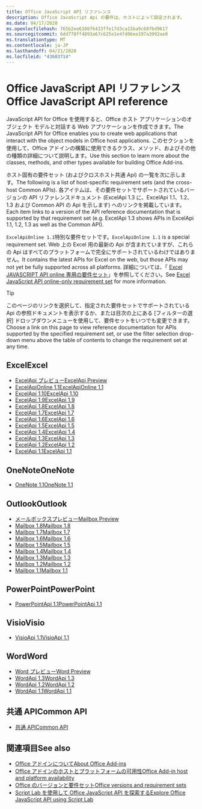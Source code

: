 ```yaml
---
title: Office JavaScript API リファレンス
description: Office JavaScript Api の要件は、ホストによって設定されます。
ms.date: 04/17/2020
ms.openlocfilehash: 765b2ee6108f6433ffe17d3ca15ba9c68fbd9617
ms.sourcegitcommit: 6dd770ff4893a67c625e1e4fd06ee197a3992ae0
ms.translationtype: MT
ms.contentlocale: ja-JP
ms.lasthandoff: 04/21/2020
ms.locfileid: "43603714"
---
```

# <a name="office-javascript-api-reference"></a><span data-ttu-id="cc77f-103">Office JavaScript API リファレンス</span><span class="sxs-lookup"><span data-stu-id="cc77f-103">Office JavaScript API reference</span></span>

<span data-ttu-id="cc77f-104">JavaScript API for Office を使用すると、Office ホスト アプリケーションのオブジェクト モデルと対話する Web アプリケーションを作成できます。</span><span class="sxs-lookup"><span data-stu-id="cc77f-104">The JavaScript API for Office enables you to create web applications that interact with the object models in Office host applications.</span></span> <span data-ttu-id="cc77f-105">このセクションを使用して、Office アドインの構築に使用できるクラス、メソッド、およびその他の種類の詳細について説明します。</span><span class="sxs-lookup"><span data-stu-id="cc77f-105">Use this section to learn more about the classes, methods, and other types available for building Office Add-ins.</span></span>

<span data-ttu-id="cc77f-106">ホスト固有の要件セット (およびクロスホスト共通 Api) の一覧を次に示します。</span><span class="sxs-lookup"><span data-stu-id="cc77f-106">The following is a list of host-specific requirement sets (and the cross-host Common APIs).</span></span> <span data-ttu-id="cc77f-107">各アイテムは、その要件セットでサポートされているバージョンの API リファレンスドキュメント (ExcelApi 1.3 に、ExcelApi 1.1、1.2、1.3 および Common API の Api を示します) へのリンクを掲載しています。</span><span class="sxs-lookup"><span data-stu-id="cc77f-107">Each item links to a version of the API reference documentation that is supported by that requirement set (e.g. ExcelApi 1.3 shows APIs in ExcelApi 1.1, 1.2, 1.3 as well as the Common API).</span></span>

<span data-ttu-id="cc77f-108">`ExcelApiOnline 1.1`特別な要件セットです。</span><span class="sxs-lookup"><span data-stu-id="cc77f-108">`ExcelApiOnline 1.1` is a special requirement set.</span></span> <span data-ttu-id="cc77f-109">Web 上の Excel 用の最新の Api が含まれていますが、これらの Api はすべてのプラットフォームで完全にサポートされているわけではありません。</span><span class="sxs-lookup"><span data-stu-id="cc77f-109">It contains the latest APIs for Excel on the web, but those APIs may not yet be fully supported across all platforms.</span></span> <span data-ttu-id="cc77f-110">詳細については、「 [Excel JAVASCRIPT API online 専用の要件セット](/office/dev/add-ins/reference/requirement-sets/excel-api-online-requirement-set)」を参照してください。</span><span class="sxs-lookup"><span data-stu-id="cc77f-110">See [Excel JavaScript API online-only requirement set](/office/dev/add-ins/reference/requirement-sets/excel-api-online-requirement-set) for more information.</span></span>

> [!TIP]
> <span data-ttu-id="cc77f-111">このページのリンクを選択して、指定された要件セットでサポートされている Api の参照ドキュメントを表示するか、または目次の上にある [フィルターの選択] ドロップダウンメニューを使用して、要件セットをいつでも変更できます。</span><span class="sxs-lookup"><span data-stu-id="cc77f-111">Choose a link on this page to view reference documentation for APIs supported by the specified requirement set, or use the filter selection drop-down menu above the table of contents to change the requirement set at any time.</span></span>

## <a name="excel"></a><span data-ttu-id="cc77f-112">Excel</span><span class="sxs-lookup"><span data-stu-id="cc77f-112">Excel</span></span>

- [<span data-ttu-id="cc77f-113">ExcelApi プレビュー</span><span class="sxs-lookup"><span data-stu-id="cc77f-113">ExcelApi Preview</span></span>](/javascript/api/excel?view=excel-js-preview)
- [<span data-ttu-id="cc77f-114">ExcelApiOnline 1.1</span><span class="sxs-lookup"><span data-stu-id="cc77f-114">ExcelApiOnline 1.1</span></span>](/javascript/api/excel?view=excel-js-online)
- [<span data-ttu-id="cc77f-115">ExcelApi 1.10</span><span class="sxs-lookup"><span data-stu-id="cc77f-115">ExcelApi 1.10</span></span>](/javascript/api/excel?view=excel-js-1.10)
- [<span data-ttu-id="cc77f-116">ExcelApi 1.9</span><span class="sxs-lookup"><span data-stu-id="cc77f-116">ExcelApi 1.9</span></span>](/javascript/api/excel?view=excel-js-1.9)
- [<span data-ttu-id="cc77f-117">ExcelApi 1.8</span><span class="sxs-lookup"><span data-stu-id="cc77f-117">ExcelApi 1.8</span></span>](/javascript/api/excel?view=excel-js-1.8)
- [<span data-ttu-id="cc77f-118">ExcelApi 1.7</span><span class="sxs-lookup"><span data-stu-id="cc77f-118">ExcelApi 1.7</span></span>](/javascript/api/excel?view=excel-js-1.7)
- [<span data-ttu-id="cc77f-119">ExcelApi 1.6</span><span class="sxs-lookup"><span data-stu-id="cc77f-119">ExcelApi 1.6</span></span>](/javascript/api/excel?view=excel-js-1.6)
- [<span data-ttu-id="cc77f-120">ExcelApi 1.5</span><span class="sxs-lookup"><span data-stu-id="cc77f-120">ExcelApi 1.5</span></span>](/javascript/api/excel?view=excel-js-1.5)
- [<span data-ttu-id="cc77f-121">ExcelApi 1.4</span><span class="sxs-lookup"><span data-stu-id="cc77f-121">ExcelApi 1.4</span></span>](/javascript/api/excel?view=excel-js-1.4)
- [<span data-ttu-id="cc77f-122">ExcelApi 1.3</span><span class="sxs-lookup"><span data-stu-id="cc77f-122">ExcelApi 1.3</span></span>](/javascript/api/excel?view=excel-js-1.3)
- [<span data-ttu-id="cc77f-123">ExcelApi 1.2</span><span class="sxs-lookup"><span data-stu-id="cc77f-123">ExcelApi 1.2</span></span>](/javascript/api/excel?view=excel-js-1.2)
- [<span data-ttu-id="cc77f-124">ExcelApi 1.1</span><span class="sxs-lookup"><span data-stu-id="cc77f-124">ExcelApi 1.1</span></span>](/javascript/api/excel?view=excel-js-1.1)

## <a name="onenote"></a><span data-ttu-id="cc77f-125">OneNote</span><span class="sxs-lookup"><span data-stu-id="cc77f-125">OneNote</span></span>

- [<span data-ttu-id="cc77f-126">OneNote 1.1</span><span class="sxs-lookup"><span data-stu-id="cc77f-126">OneNote 1.1</span></span>](/javascript/api/onenote?view=onenote-js-1.1)

## <a name="outlook"></a><span data-ttu-id="cc77f-127">Outlook</span><span class="sxs-lookup"><span data-stu-id="cc77f-127">Outlook</span></span>

- [<span data-ttu-id="cc77f-128">メールボックスプレビュー</span><span class="sxs-lookup"><span data-stu-id="cc77f-128">Mailbox Preview</span></span>](/javascript/api/outlook?view=outlook-js-preview)
- [<span data-ttu-id="cc77f-129">Mailbox 1.8</span><span class="sxs-lookup"><span data-stu-id="cc77f-129">Mailbox 1.8</span></span>](/javascript/api/outlook?view=outlook-js-1.8)
- [<span data-ttu-id="cc77f-130">Mailbox 1.7</span><span class="sxs-lookup"><span data-stu-id="cc77f-130">Mailbox 1.7</span></span>](/javascript/api/outlook?view=outlook-js-1.7)
- [<span data-ttu-id="cc77f-131">Mailbox 1.6</span><span class="sxs-lookup"><span data-stu-id="cc77f-131">Mailbox 1.6</span></span>](/javascript/api/outlook?view=outlook-js-1.6)
- [<span data-ttu-id="cc77f-132">Mailbox 1.5</span><span class="sxs-lookup"><span data-stu-id="cc77f-132">Mailbox 1.5</span></span>](/javascript/api/outlook?view=outlook-js-1.5)
- [<span data-ttu-id="cc77f-133">Mailbox 1.4</span><span class="sxs-lookup"><span data-stu-id="cc77f-133">Mailbox 1.4</span></span>](/javascript/api/outlook?view=outlook-js-1.4)
- [<span data-ttu-id="cc77f-134">Mailbox 1.3</span><span class="sxs-lookup"><span data-stu-id="cc77f-134">Mailbox 1.3</span></span>](/javascript/api/outlook?view=outlook-js-1.3)
- [<span data-ttu-id="cc77f-135">Mailbox 1.2</span><span class="sxs-lookup"><span data-stu-id="cc77f-135">Mailbox 1.2</span></span>](/javascript/api/outlook?view=outlook-js-1.2)
- [<span data-ttu-id="cc77f-136">Mailbox 1.1</span><span class="sxs-lookup"><span data-stu-id="cc77f-136">Mailbox 1.1</span></span>](/javascript/api/outlook?view=outlook-js-1.1)

## <a name="powerpoint"></a><span data-ttu-id="cc77f-137">PowerPoint</span><span class="sxs-lookup"><span data-stu-id="cc77f-137">PowerPoint</span></span>

- [<span data-ttu-id="cc77f-138">PowerPointApi 1.1</span><span class="sxs-lookup"><span data-stu-id="cc77f-138">PowerPointApi 1.1</span></span>](/javascript/api/powerpoint?view=powerpoint-js-1.1)

## <a name="visio"></a><span data-ttu-id="cc77f-139">Visio</span><span class="sxs-lookup"><span data-stu-id="cc77f-139">Visio</span></span>

- [<span data-ttu-id="cc77f-140">VisioApi 1.1</span><span class="sxs-lookup"><span data-stu-id="cc77f-140">VisioApi 1.1</span></span>](/javascript/api/visio?view=visio-js-1.1)

## <a name="word"></a><span data-ttu-id="cc77f-141">Word</span><span class="sxs-lookup"><span data-stu-id="cc77f-141">Word</span></span>

- [<span data-ttu-id="cc77f-142">Word プレビュー</span><span class="sxs-lookup"><span data-stu-id="cc77f-142">Word Preview</span></span>](/javascript/api/word?view=word-js-preview)
- [<span data-ttu-id="cc77f-143">WordApi 1.3</span><span class="sxs-lookup"><span data-stu-id="cc77f-143">WordApi 1.3</span></span>](/javascript/api/word?view=word-js-1.3)
- [<span data-ttu-id="cc77f-144">WordApi 1.2</span><span class="sxs-lookup"><span data-stu-id="cc77f-144">WordApi 1.2</span></span>](/javascript/api/word?view=word-js-1.2)
- [<span data-ttu-id="cc77f-145">WordApi 1.1</span><span class="sxs-lookup"><span data-stu-id="cc77f-145">WordApi 1.1</span></span>](/javascript/api/word?view=word-js-1.1)

## <a name="common-api"></a><span data-ttu-id="cc77f-146">共通 API</span><span class="sxs-lookup"><span data-stu-id="cc77f-146">Common API</span></span>

- [<span data-ttu-id="cc77f-147">共通 API</span><span class="sxs-lookup"><span data-stu-id="cc77f-147">Common API</span></span>](/javascript/api/office?view=common-js)

## <a name="see-also"></a><span data-ttu-id="cc77f-148">関連項目</span><span class="sxs-lookup"><span data-stu-id="cc77f-148">See also</span></span>

- [<span data-ttu-id="cc77f-149">Office アドインについて</span><span class="sxs-lookup"><span data-stu-id="cc77f-149">About Office Add-ins</span></span>](/office/dev/add-ins/overview)
- [<span data-ttu-id="cc77f-150">Office アドインのホストとプラットフォームの可用性</span><span class="sxs-lookup"><span data-stu-id="cc77f-150">Office Add-in host and platform availability</span></span>](/office/dev/add-ins/overview/office-add-in-availability)
- [<span data-ttu-id="cc77f-151">Office のバージョンと要件セット</span><span class="sxs-lookup"><span data-stu-id="cc77f-151">Office versions and requirement sets</span></span>](/office/dev/add-ins/develop/office-versions-and-requirement-sets)
- [<span data-ttu-id="cc77f-152">Script Lab を使用して Office JavaScript API を探索する</span><span class="sxs-lookup"><span data-stu-id="cc77f-152">Explore Office JavaScript API using Script Lab</span></span>](/office/dev/add-ins/overview/explore-with-script-lab)
